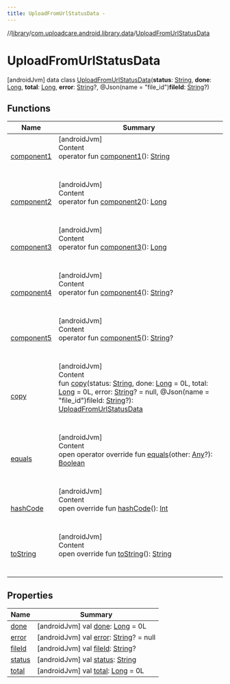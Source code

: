 ```yaml
---
title: UploadFromUrlStatusData -
---
```

//[library](../../index.md)/[com.uploadcare.android.library.data](../index.md)/[UploadFromUrlStatusData](index.md)



# UploadFromUrlStatusData  
 [androidJvm] data class [UploadFromUrlStatusData](index.md)(**status**: [String](https://kotlinlang.org/api/latest/jvm/stdlib/kotlin/-string/index.html), **done**: [Long](https://kotlinlang.org/api/latest/jvm/stdlib/kotlin/-long/index.html), **total**: [Long](https://kotlinlang.org/api/latest/jvm/stdlib/kotlin/-long/index.html), **error**: [String](https://kotlinlang.org/api/latest/jvm/stdlib/kotlin/-string/index.html)?, @Json(name = "file_id")**fileId**: [String](https://kotlinlang.org/api/latest/jvm/stdlib/kotlin/-string/index.html)?)   


## Functions  
  
|  Name|  Summary| 
|---|---|
| <a name="com.uploadcare.android.library.data/UploadFromUrlStatusData/component1/#/PointingToDeclaration/"></a>[component1](component1.md)| <a name="com.uploadcare.android.library.data/UploadFromUrlStatusData/component1/#/PointingToDeclaration/"></a>[androidJvm]  <br>Content  <br>operator fun [component1](component1.md)(): [String](https://kotlinlang.org/api/latest/jvm/stdlib/kotlin/-string/index.html)  <br><br><br>
| <a name="com.uploadcare.android.library.data/UploadFromUrlStatusData/component2/#/PointingToDeclaration/"></a>[component2](component2.md)| <a name="com.uploadcare.android.library.data/UploadFromUrlStatusData/component2/#/PointingToDeclaration/"></a>[androidJvm]  <br>Content  <br>operator fun [component2](component2.md)(): [Long](https://kotlinlang.org/api/latest/jvm/stdlib/kotlin/-long/index.html)  <br><br><br>
| <a name="com.uploadcare.android.library.data/UploadFromUrlStatusData/component3/#/PointingToDeclaration/"></a>[component3](component3.md)| <a name="com.uploadcare.android.library.data/UploadFromUrlStatusData/component3/#/PointingToDeclaration/"></a>[androidJvm]  <br>Content  <br>operator fun [component3](component3.md)(): [Long](https://kotlinlang.org/api/latest/jvm/stdlib/kotlin/-long/index.html)  <br><br><br>
| <a name="com.uploadcare.android.library.data/UploadFromUrlStatusData/component4/#/PointingToDeclaration/"></a>[component4](component4.md)| <a name="com.uploadcare.android.library.data/UploadFromUrlStatusData/component4/#/PointingToDeclaration/"></a>[androidJvm]  <br>Content  <br>operator fun [component4](component4.md)(): [String](https://kotlinlang.org/api/latest/jvm/stdlib/kotlin/-string/index.html)?  <br><br><br>
| <a name="com.uploadcare.android.library.data/UploadFromUrlStatusData/component5/#/PointingToDeclaration/"></a>[component5](component5.md)| <a name="com.uploadcare.android.library.data/UploadFromUrlStatusData/component5/#/PointingToDeclaration/"></a>[androidJvm]  <br>Content  <br>operator fun [component5](component5.md)(): [String](https://kotlinlang.org/api/latest/jvm/stdlib/kotlin/-string/index.html)?  <br><br><br>
| <a name="com.uploadcare.android.library.data/UploadFromUrlStatusData/copy/#kotlin.String#kotlin.Long#kotlin.Long#kotlin.String?#kotlin.String?/PointingToDeclaration/"></a>[copy](copy.md)| <a name="com.uploadcare.android.library.data/UploadFromUrlStatusData/copy/#kotlin.String#kotlin.Long#kotlin.Long#kotlin.String?#kotlin.String?/PointingToDeclaration/"></a>[androidJvm]  <br>Content  <br>fun [copy](copy.md)(status: [String](https://kotlinlang.org/api/latest/jvm/stdlib/kotlin/-string/index.html), done: [Long](https://kotlinlang.org/api/latest/jvm/stdlib/kotlin/-long/index.html) = 0L, total: [Long](https://kotlinlang.org/api/latest/jvm/stdlib/kotlin/-long/index.html) = 0L, error: [String](https://kotlinlang.org/api/latest/jvm/stdlib/kotlin/-string/index.html)? = null, @Json(name = "file_id")fileId: [String](https://kotlinlang.org/api/latest/jvm/stdlib/kotlin/-string/index.html)?): [UploadFromUrlStatusData](index.md)  <br><br><br>
| <a name="kotlin/Any/equals/#kotlin.Any?/PointingToDeclaration/"></a>[equals](../../com.uploadcare.android.library.utils/-moshi-adapter/index.md#%5Bkotlin%2FAny%2Fequals%2F%23kotlin.Any%3F%2FPointingToDeclaration%2F%5D%2FFunctions%2F2103969333)| <a name="kotlin/Any/equals/#kotlin.Any?/PointingToDeclaration/"></a>[androidJvm]  <br>Content  <br>open operator override fun [equals](../../com.uploadcare.android.library.utils/-moshi-adapter/index.md#%5Bkotlin%2FAny%2Fequals%2F%23kotlin.Any%3F%2FPointingToDeclaration%2F%5D%2FFunctions%2F2103969333)(other: [Any](https://kotlinlang.org/api/latest/jvm/stdlib/kotlin/-any/index.html)?): [Boolean](https://kotlinlang.org/api/latest/jvm/stdlib/kotlin/-boolean/index.html)  <br><br><br>
| <a name="kotlin/Any/hashCode/#/PointingToDeclaration/"></a>[hashCode](../../com.uploadcare.android.library.utils/-moshi-adapter/index.md#%5Bkotlin%2FAny%2FhashCode%2F%23%2FPointingToDeclaration%2F%5D%2FFunctions%2F2103969333)| <a name="kotlin/Any/hashCode/#/PointingToDeclaration/"></a>[androidJvm]  <br>Content  <br>open override fun [hashCode](../../com.uploadcare.android.library.utils/-moshi-adapter/index.md#%5Bkotlin%2FAny%2FhashCode%2F%23%2FPointingToDeclaration%2F%5D%2FFunctions%2F2103969333)(): [Int](https://kotlinlang.org/api/latest/jvm/stdlib/kotlin/-int/index.html)  <br><br><br>
| <a name="kotlin/Any/toString/#/PointingToDeclaration/"></a>[toString](../../com.uploadcare.android.library.utils/-moshi-adapter/index.md#%5Bkotlin%2FAny%2FtoString%2F%23%2FPointingToDeclaration%2F%5D%2FFunctions%2F2103969333)| <a name="kotlin/Any/toString/#/PointingToDeclaration/"></a>[androidJvm]  <br>Content  <br>open override fun [toString](../../com.uploadcare.android.library.utils/-moshi-adapter/index.md#%5Bkotlin%2FAny%2FtoString%2F%23%2FPointingToDeclaration%2F%5D%2FFunctions%2F2103969333)(): [String](https://kotlinlang.org/api/latest/jvm/stdlib/kotlin/-string/index.html)  <br><br><br>


## Properties  
  
|  Name|  Summary| 
|---|---|
| <a name="com.uploadcare.android.library.data/UploadFromUrlStatusData/done/#/PointingToDeclaration/"></a>[done](done.md)| <a name="com.uploadcare.android.library.data/UploadFromUrlStatusData/done/#/PointingToDeclaration/"></a> [androidJvm] val [done](done.md): [Long](https://kotlinlang.org/api/latest/jvm/stdlib/kotlin/-long/index.html) = 0L   <br>
| <a name="com.uploadcare.android.library.data/UploadFromUrlStatusData/error/#/PointingToDeclaration/"></a>[error](error.md)| <a name="com.uploadcare.android.library.data/UploadFromUrlStatusData/error/#/PointingToDeclaration/"></a> [androidJvm] val [error](error.md): [String](https://kotlinlang.org/api/latest/jvm/stdlib/kotlin/-string/index.html)? = null   <br>
| <a name="com.uploadcare.android.library.data/UploadFromUrlStatusData/fileId/#/PointingToDeclaration/"></a>[fileId](file-id.md)| <a name="com.uploadcare.android.library.data/UploadFromUrlStatusData/fileId/#/PointingToDeclaration/"></a> [androidJvm] val [fileId](file-id.md): [String](https://kotlinlang.org/api/latest/jvm/stdlib/kotlin/-string/index.html)?   <br>
| <a name="com.uploadcare.android.library.data/UploadFromUrlStatusData/status/#/PointingToDeclaration/"></a>[status](status.md)| <a name="com.uploadcare.android.library.data/UploadFromUrlStatusData/status/#/PointingToDeclaration/"></a> [androidJvm] val [status](status.md): [String](https://kotlinlang.org/api/latest/jvm/stdlib/kotlin/-string/index.html)   <br>
| <a name="com.uploadcare.android.library.data/UploadFromUrlStatusData/total/#/PointingToDeclaration/"></a>[total](total.md)| <a name="com.uploadcare.android.library.data/UploadFromUrlStatusData/total/#/PointingToDeclaration/"></a> [androidJvm] val [total](total.md): [Long](https://kotlinlang.org/api/latest/jvm/stdlib/kotlin/-long/index.html) = 0L   <br>

